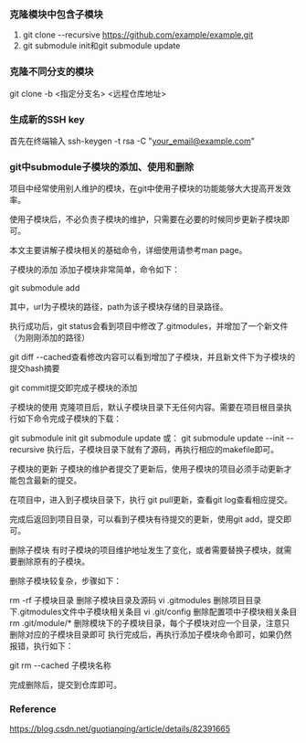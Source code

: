 ### 克隆模块中包含子模块
1) git clone --recursive https://github.com/example/example.git
2) git submodule init和git submodule update

### 克隆不同分支的模块
git clone -b <指定分支名> <远程仓库地址>

### 生成新的SSH key
首先在终端输入 ssh-keygen -t rsa -C "your_email@example.com"

### git中submodule子模块的添加、使用和删除

项目中经常使用别人维护的模块，在git中使用子模块的功能能够大大提高开发效率。

使用子模块后，不必负责子模块的维护，只需要在必要的时候同步更新子模块即可。

本文主要讲解子模块相关的基础命令，详细使用请参考man page。

子模块的添加
添加子模块非常简单，命令如下：

git submodule add <url> <path>

其中，url为子模块的路径，path为该子模块存储的目录路径。

执行成功后，git status会看到项目中修改了.gitmodules，并增加了一个新文件（为刚刚添加的路径）

git diff --cached查看修改内容可以看到增加了子模块，并且新文件下为子模块的提交hash摘要

git commit提交即完成子模块的添加

子模块的使用
克隆项目后，默认子模块目录下无任何内容。需要在项目根目录执行如下命令完成子模块的下载：

git submodule init
git submodule update
或：
git submodule update --init --recursive
执行后，子模块目录下就有了源码，再执行相应的makefile即可。

子模块的更新
子模块的维护者提交了更新后，使用子模块的项目必须手动更新才能包含最新的提交。

在项目中，进入到子模块目录下，执行 git pull更新，查看git log查看相应提交。

完成后返回到项目目录，可以看到子模块有待提交的更新，使用git add，提交即可。

删除子模块
有时子模块的项目维护地址发生了变化，或者需要替换子模块，就需要删除原有的子模块。

删除子模块较复杂，步骤如下：

rm -rf 子模块目录 删除子模块目录及源码
vi .gitmodules 删除项目目录下.gitmodules文件中子模块相关条目
vi .git/config 删除配置项中子模块相关条目
rm .git/module/* 删除模块下的子模块目录，每个子模块对应一个目录，注意只删除对应的子模块目录即可
执行完成后，再执行添加子模块命令即可，如果仍然报错，执行如下：

git rm --cached 子模块名称

完成删除后，提交到仓库即可。

### Reference
https://blog.csdn.net/guotianqing/article/details/82391665
